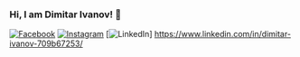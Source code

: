 ### Hi, I am Dimitar Ivanov! 👋

<!--
**deifyme/deifyme** is a ✨ _special_ ✨ repository because its `README.md` (this file) appears on your GitHub profile.

Here are some ideas to get you started:

- 🔭 I’m currently working on ...
- 🌱 I’m currently learning JavaScript Fundamentals at SoftUni.
- 💬 Ask me about ...
-->

[![Facebook](https://img.shields.io/badge/-Facebook-00B2FF?style=flat-square&logo=Facebook&logoColor=white)](https://www.facebook.com/Diiv92/)
[![Instagram](https://img.shields.io/badge/-Instagram-e4405f?style=flat-square&logo=Instagram&logoColor=white)](https://www.instagram.com/dimdivanov/) 
[![LinkedIn](https://img.shields.io/badge/-LinkedIn-0e76a8?style=flat-square&logo=Linkedin&logoColor=white)] https://www.linkedin.com/in/dimitar-ivanov-709b67253/

